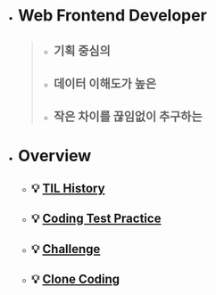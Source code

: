 - # Web Frontend Developer

  > - ## 기획 중심의
  >
  > - ## 데이터 이해도가 높은
  >
  > - ## 작은 차이를 끊임없이 추구하는

- # Overview
  - ## 💡 [TIL History](https://github.com/PhilosopherProgrammer/TILHistory)
  - ## 💡 [Coding Test Practice](https://github.com/PhilosopherProgrammer/CodingTestPractice)
  - ## 💡 [Challenge](https://github.com/PhilosopherProgrammer/Challenge)
  - ## 💡 [Clone Coding](https://github.com/PhilosopherProgrammer/Clone-Coding)

<!--
  - ## 💡 Side Project

  - ## 💡 Computer Science
-->

